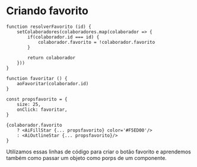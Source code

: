 # Criando favorito

    function resolverFavorito (id) {
        setColaboradores(colaboradores.map(colaborador => {
            if(colaborador.id === id) {
                colaborador.favorito = !colaborador.favorito
            }

            return colaborador
        }))
    }

    function favoritar () {
        aoFavoritar(colaborador.id)
    }

    const propsfavorito = {
        size: 25,
        onClick: favoritar,
    }

    {colaborador.favorito
        ? <AiFillStar {... propsfavorito} color='#F5ED00'/>
        : <AiOutlineStar {... propsfavorito}/>
    }

Utilizamos essas linhas de código para criar o botão favorito e aprendemos também como passar um objeto como porps de um componente.
